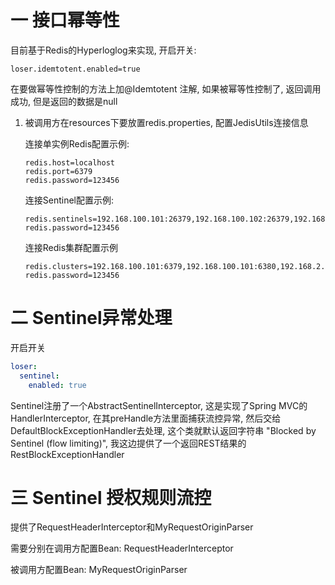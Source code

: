 # 一 接口幂等性

目前基于Redis的Hyperloglog来实现, 开启开关:

```properties
loser.idemtotent.enabled=true
```

在要做幂等性控制的方法上加@Idemtotent 注解, 如果被幂等性控制了, 返回调用成功, 但是返回的数据是null

1. 被调用方在resources下要放置redis.properties, 配置JedisUtils连接信息

   连接单实例Redis配置示例:

   ```properties
   redis.host=localhost
   redis.port=6379
   redis.password=123456
   ```

   连接Sentinel配置示例:

   ```properties
   redis.sentinels=192.168.100.101:26379,192.168.100.102:26379,192.168.100.103:26379
   redis.password=123456
   ```

   连接Redis集群配置示例

   ```properties
   redis.clusters=192.168.100.101:6379,192.168.100.101:6380,192.168.2.102:6379,192.168.2.102:6380,192.168.2.103:6379,192.168.2.103:6380
   redis.password=123456
   ```



# 二 Sentinel异常处理

开启开关

```yaml
loser:
  sentinel:
    enabled: true
```

Sentinel注册了一个AbstractSentinelInterceptor, 这是实现了Spring MVC的HandlerInterceptor, 在其preHandle方法里面捕获流控异常, 然后交给DefaultBlockExceptionHandler去处理, 这个类就默认返回字符串 "Blocked by Sentinel (flow limiting)", 我这边提供了一个返回REST结果的RestBlockExceptionHandler



# 三 Sentinel 授权规则流控

提供了RequestHeaderInterceptor和MyRequestOriginParser

需要分别在调用方配置Bean: RequestHeaderInterceptor

被调用方配置Bean: MyRequestOriginParser
